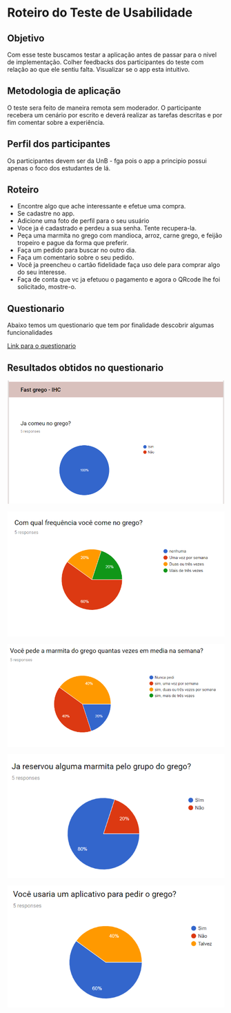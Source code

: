 # Roteiro do Teste de Usabilidade

## Objetivo

Com esse teste buscamos testar a aplicação antes de passar para o nivel de implementação.
Colher feedbacks dos participantes do teste com relação ao que ele sentiu falta.
Visualizar se o app esta intuitivo.

## Metodologia de aplicação

O teste sera feito de maneira remota sem moderador. O participante recebera um cenário por escrito e deverá realizar as tarefas descritas e por fim comentar sobre a experiência.

## Perfil dos participantes

Os participantes devem ser da UnB - fga pois o app a principio possui apenas o foco dos estudantes de lá.

## Roteiro

- Encontre algo que ache interessante e efetue uma compra.
- Se cadastre no app.
- Adicione uma foto de perfil para o seu usuário
- Voce ja é cadastrado e perdeu a sua senha. Tente recupera-la.
- Peça uma marmita no grego com mandioca, arroz, carne grego, e feijão tropeiro e pague da forma que preferir.
- Faça um pedido para buscar no outro dia.
- Faça um comentario sobre o seu pedido.
- Você ja preencheu o cartão fidelidade faça uso dele para comprar algo do seu interesse.
- Faça de conta que vc ja efetuou o pagamento e agora o QRcode lhe foi solicitado, mostre-o.

## Questionario 

Abaixo temos um questionario que tem por finalidade descobrir algumas funcionalidades 

[Link para o questionario](https://docs.google.com/forms/d/e/1FAIpQLSc6KQQsnhBiy21XBPqDRIfjNVXuyGTqPZpfYULsSNjV7jgJMA/viewform)


## Resultados obtidos no questionario

![Resp_1](resp_1.PNG)

![Resp_2](resp_2.PNG)

![Resp_3](resp_3.PNG)

![Resp_4](resp_4.PNG)

![Resp_5](resp_5.PNG)
